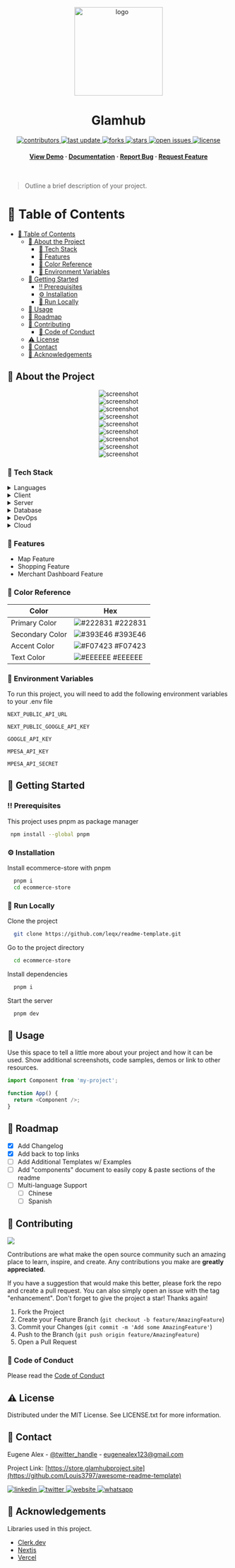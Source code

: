 <a name="readme-top"></a>

<div align="center">

  <img src="public/transparent-logo.png" alt="logo" width="200" height="auto" />
  <h1>Glamhub</h1>

<!-- Badges -->
<p>
  <a href="https://github.com/Louis3797/awesome-readme-template/graphs/contributors">
    <img src="https://img.shields.io/github/contributors/Louis3797/awesome-readme-template" alt="contributors" />
  </a>
  <a href="">
    <img src="https://img.shields.io/github/last-commit/Louis3797/awesome-readme-template" alt="last update" />
  </a>
  <a href="https://github.com/Louis3797/awesome-readme-template/network/members">
    <img src="https://img.shields.io/github/forks/Louis3797/awesome-readme-template" alt="forks" />
  </a>
  <a href="https://github.com/Louis3797/awesome-readme-template/stargazers">
    <img src="https://img.shields.io/github/stars/Louis3797/awesome-readme-template" alt="stars" />
  </a>
  <a href="https://github.com/Louis3797/awesome-readme-template/issues/">
    <img src="https://img.shields.io/github/issues/Louis3797/awesome-readme-template" alt="open issues" />
  </a>
  <a href="https://github.com/Louis3797/awesome-readme-template/blob/master/LICENSE">
    <img src="https://img.shields.io/github/license/Louis3797/awesome-readme-template.svg" alt="license" />
  </a>
</p>
   
<h4>
    <a href="https://store.glamhubproject.site">View Demo</a>
  <span> · </span>
    <a href="https://github.com/Louis3797/awesome-readme-template">Documentation</a>
  <span> · </span>
    <a href="https://github.com/Louis3797/awesome-readme-template/issues/">Report Bug</a>
  <span> · </span>
    <a href="https://github.com/Louis3797/awesome-readme-template/issues/">Request Feature</a>
  </h4>
</div>

<br />

> Outline a brief description of your project.

<!-- Table of Contents -->

# :notebook_with_decorative_cover: Table of Contents

- [:notebook_with_decorative_cover: Table of Contents](#notebook_with_decorative_cover-table-of-contents)
  - [:star2: About the Project](#star2-about-the-project)
    - [:space_invader: Tech Stack](#space_invader-tech-stack)
    - [:dart: Features](#dart-features)
    - [:art: Color Reference](#art-color-reference)
    - [:key: Environment Variables](#key-environment-variables)
  - [:toolbox: Getting Started](#toolbox-getting-started)
    - [:bangbang: Prerequisites](#bangbang-prerequisites)
    - [:gear: Installation](#gear-installation)
    - [:running: Run Locally](#running-run-locally)
  - [:eyes: Usage](#eyes-usage)
  - [:compass: Roadmap](#compass-roadmap)
  - [:wave: Contributing](#wave-contributing)
    - [:scroll: Code of Conduct](#scroll-code-of-conduct)
  - [:warning: License](#warning-license)
  - [:handshake: Contact](#handshake-contact)
  - [:gem: Acknowledgements](#gem-acknowledgements)

<!-- About the Project -->

## :star2: About the Project

<div align="center"> 
  <img src="public/frontend-01.png"    alt="screenshot" />
</div>
<div align="center"> 
  <img src="public/frontend-02.png"    alt="screenshot" />
</div>
<div align="center"> 
  <img src="public/frontend-03.png"    alt="screenshot" />
</div>
<div align="center"> 
  <img src="public/frontend-04.png"    alt="screenshot" />
</div>
<div align="center"> 
  <img src="public/frontend-05.png"    alt="screenshot" />
</div>
<div align="center"> 
  <img src="public/frontend-06.png"    alt="screenshot" />
</div>
<div align="center"> 
  <img src="public/backend-2.png"    alt="screenshot" />
</div>
<div align="center"> 
  <img src="public/backend.png"    alt="screenshot" />
</div>
<div align="center"> 
  <img src="public/backend-3.png"    alt="screenshot" />
</div>

<!-- TechStack -->

### :space_invader: Tech Stack

<details>
<summary>Languages</summary>
     <a href="https://www.typescriptlang.org/">
     <img src="https://img.shields.io/badge/TypeScript-007ACC?style=for-the-badge&logo=typescript&logoColor=white" alt="typescript" />
    </a> <br/>
     <a href="https://www.rust-lang.org/">
     <img src="https://img.shields.io/badge/Rust-000000?style=for-the-badge&logo=rust&logoColor=white" alt="rust" />
    </a> <br/>
     <a href="https://www.python.org/">
     <img src="https://img.shields.io/badge/Python-3776AB?style=for-the-badge&logo=python&logoColor=white" alt="python" />
    </a> <br/>
  
</details>

<details>
  <summary>Client</summary>
     <a href="https://nextjs.org/"><img src="https://img.shields.io/badge/next.js-000000?style=for-the-badge&logo=nextdotjs&logoColor=white" alt="next-js" /></a> <br/>   
</details>

<details>
  <summary>Server</summary>
    <a href="https://nodejs.org/">
     <img src="https://img.shields.io/badge/Node.js-43853D?style=for-the-badge&logo=node.js&logoColor=white" alt="nodejs" />
    </a> <br/>
</details>

<details>
<summary>Database</summary>
     <a href="https://postgresql.org/">
     <img src="https://img.shields.io/badge/PostgreSQL-316192?style=for-the-badge&logo=postgresql&logoColor=white" alt="postgresql" />
    </a> <br/> 
</details>

<details>
<summary>DevOps</summary>
    <a href="https://git-scm.com/">
     <img src="https://img.shields.io/badge/GIT-E44C30?style=for-the-badge&logo=git&logoColor=white" alt="git" />
    </a> <br/>
</details>

<details>
<summary>Cloud</summary>
    <a href="https://vercel.com/">
     <img src="https://img.shields.io/badge/Vercel-000000?style=for-the-badge&logo=vercel&logoColor=white" alt="vercel" />
    </a> <br/>
 
</details>

<!-- Features -->

### :dart: Features

- Map Feature
- Shopping Feature
- Merchant Dashboard Feature

<!-- Color Reference -->

### :art: Color Reference

| Color           | Hex                                                              |
| --------------- | ---------------------------------------------------------------- |
| Primary Color   | ![#222831](https://via.placeholder.com/10/222831?text=+) #222831 |
| Secondary Color | ![#393E46](https://via.placeholder.com/10/393E46?text=+) #393E46 |
| Accent Color    | ![#F07423](https://via.placeholder.com/10/F07423?text=+) #F07423 |
| Text Color      | ![#EEEEEE](https://via.placeholder.com/10/EEEEEE?text=+) #EEEEEE |

<!-- Env Variables -->

### :key: Environment Variables

To run this project, you will need to add the following environment variables to your .env file

`NEXT_PUBLIC_API_URL`

`NEXT_PUBLIC_GOOGLE_API_KEY`

`GOOGLE_API_KEY`

`MPESA_API_KEY`

`MPESA_API_SECRET`

<!-- Getting Started -->

## :toolbox: Getting Started

<!-- Prerequisites -->

### :bangbang: Prerequisites

This project uses pnpm as package manager

```bash
 npm install --global pnpm
```

<!-- Installation -->

### :gear: Installation

Install ecommerce-store with pnpm

```bash
  pnpm i
  cd ecommerce-store
```

<!-- Run Locally -->

### :running: Run Locally

Clone the project

```bash
  git clone https://github.com/leqx/readme-template.git
```

Go to the project directory

```bash
  cd ecommerce-store
```

Install dependencies

```bash
  pnpm i
```

Start the server

```bash
  pnpm dev
```

<!-- Usage -->

## :eyes: Usage

Use this space to tell a little more about your project and how it can be used. Show additional screenshots, code samples, demos or link to other resources.

```javascript
import Component from 'my-project';

function App() {
  return <Component />;
}
```

<!-- Roadmap -->

## :compass: Roadmap

- [x] Add Changelog
- [x] Add back to top links
- [ ] Add Additional Templates w/ Examples
- [ ] Add "components" document to easily copy & paste sections of the readme
- [ ] Multi-language Support
  - [ ] Chinese
  - [ ] Spanish

<!-- Contributing -->

## :wave: Contributing

<a href="https://github.com/Louis3797/awesome-readme-template/graphs/contributors">
  <img src="https://contrib.rocks/image?repo=Louis3797/awesome-readme-template" />
</a>

Contributions are what make the open source community such an amazing place to learn, inspire, and create. Any contributions you make are **greatly appreciated**.

If you have a suggestion that would make this better, please fork the repo and create a pull request. You can also simply open an issue with the tag "enhancement".
Don't forget to give the project a star! Thanks again!

1. Fork the Project
2. Create your Feature Branch (`git checkout -b feature/AmazingFeature`)
3. Commit your Changes (`git commit -m 'Add some AmazingFeature'`)
4. Push to the Branch (`git push origin feature/AmazingFeature`)
5. Open a Pull Request

<!-- Code of Conduct -->

### :scroll: Code of Conduct

Please read the [Code of Conduct](https://github.com/Louis3797/awesome-readme-template/blob/master/CODE_OF_CONDUCT.md)

<!-- License -->

## :warning: License

Distributed under the MIT License. See LICENSE.txt for more information.

<!-- Contact -->

## :handshake: Contact

Eugene Alex - [@twitter_handle](https://twitter.com/twitter_handle) - eugenealex123@gmail.com

Project Link: [https://store.glamhubproject.site](https://github.com/Louis3797/awesome-readme-template)

<a href="https://linkedin.com">
  <img src="https://img.shields.io/badge/LinkedIn-0077B5?style=for-the-badge&logo=linkedin&logoColor=white" alt="linkedin" />
</a>
<a href="https://x.com">
 <img src="https://img.shields.io/badge/Twitter-1DA1F2?style=for-the-badge&logo=twitter&logoColor=white" alt="twitter" />
</a>
<a href="https://eugenealex.me">
 <img src="https://img.shields.io/badge/website-000000?style=for-the-badge&logo=About.me&logoColor=white" alt="website" />
</a>
<a href="https:whatsapp.com/">
 <img src="https://img.shields.io/badge/WhatsApp-25D366?style=for-the-badge&logo=whatsapp&logoColor=white" alt="whatsapp" />
</a>

<!-- Acknowledgments -->

## :gem: Acknowledgements

Libraries used in this project.

- [Clerk.dev](https://shields.io/)
- [Nextjs](https://shields.io/)
- [Vercel](https://shields.io/)
